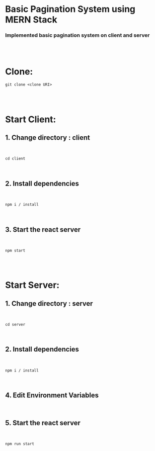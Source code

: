 # Basic Pagination System using MERN Stack

### Implemented basic pagination system on client and server

<br>
<br>

# Clone:

```
git clone <clone URI>
```

<br>
<br>

# Start Client:

## 1. Change directory : client

<br>

```
cd client
```

<br>

## 2. Install dependencies

<br>

```
npm i / install
```

<br>

## 3. Start the react server

<br>

```
npm start
```

<br>
<br>

# Start Server:

## 1. Change directory : server

<br>

```
cd server
```

<br>

## 2. Install dependencies

<br>

```
npm i / install
```

<br>

## 4. Edit Environment Variables

<br>

## 5. Start the react server

<br>

```
npm run start
```

<br>
<br>
